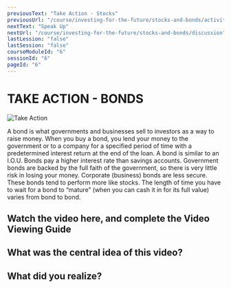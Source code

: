 ```yaml
---
previousText: "Take Action - Stocks"
previousUrl: "/course/investing-for-the-future/stocks-and-bonds/activities-stocks"
nextText: "Speak Up"
nextUrl: "/course/investing-for-the-future/stocks-and-bonds/discussion"
lastLession: "false"
lastSession: "false"
courseModuleId: "6"
sessionId: "6"
pageId: "6"
---
```



# TAKE ACTION - BONDS
![Take Action](/assets/img/take-action.jpg)


A bond is what governments and businesses sell to investors as a way to raise money. When you buy a bond, you lend your money to the government or to a company for a specified period of time with a predetermined interest return at the end of the loan. A bond is similar to an I.O.U. Bonds pay a higher interest rate than savings accounts. Government bonds are backed by the full faith of the government, so there is very little risk in losing your money. Corporate (business) bonds are less secure. These bonds tend to perform more like stocks. The length of time you have to wait for a bond to “mature” (when you can cash it in for its full value) varies from bond to bond.


## Watch the video here, and complete the Video Viewing Guide

<sparkle-youtube src="https://www.youtube.com/watch?v=IuyejHOGCro"></sparkle-youtube>



## What was the central idea of this video? 
<sparkle-feed-post assignment-name="What was the central idea of this video?" ></sparkle-feed-post>

## What did you realize? 
<sparkle-feed-post assignment-name="What did you realize?" ></sparkle-feed-post>


